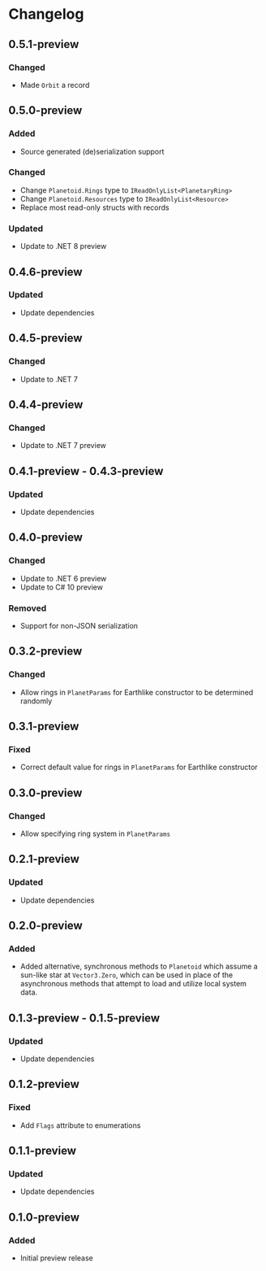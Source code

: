 # Changelog

## 0.5.1-preview
### Changed
- Made `Orbit` a record

## 0.5.0-preview
### Added
- Source generated (de)serialization support
### Changed
- Change `Planetoid.Rings` type to `IReadOnlyList<PlanetaryRing>`
- Change `Planetoid.Resources` type to `IReadOnlyList<Resource>`
- Replace most read-only structs with records
### Updated
- Update to .NET 8 preview

## 0.4.6-preview
### Updated
- Update dependencies

## 0.4.5-preview
### Changed
- Update to .NET 7

## 0.4.4-preview
### Changed
- Update to .NET 7 preview

## 0.4.1-preview - 0.4.3-preview
### Updated
- Update dependencies

## 0.4.0-preview
### Changed
- Update to .NET 6 preview
- Update to C# 10 preview
### Removed
- Support for non-JSON serialization

## 0.3.2-preview
### Changed
- Allow rings in `PlanetParams` for Earthlike constructor to be determined randomly

## 0.3.1-preview
### Fixed
- Correct default value for rings in `PlanetParams` for Earthlike constructor

## 0.3.0-preview
### Changed
- Allow specifying ring system in `PlanetParams`

## 0.2.1-preview
### Updated
- Update dependencies

## 0.2.0-preview
### Added
- Added alternative, synchronous methods to `Planetoid` which assume a sun-like star at
  `Vector3.Zero`, which can be used in place of the asynchronous methods that attempt to load and
  utilize local system data.

## 0.1.3-preview - 0.1.5-preview
### Updated
- Update dependencies

## 0.1.2-preview
### Fixed
- Add `Flags` attribute to enumerations

## 0.1.1-preview
### Updated
- Update dependencies

## 0.1.0-preview
### Added
- Initial preview release